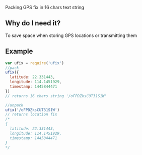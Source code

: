 Packing GPS fix in 16 chars text string

## Why do I need it?
To save space when storing GPS locations or transmitting them 

## Example
```js
var ufix = require('ufix')
//pack
ufix({
  latitude: 22.331443,
  longitude: 114.1451929,
  timestamp: 1445844471
})
// returns 16 chars string '/oFPDZksCUT31S1W'

//unpack
ufix('/oFPDZksCUT31S1W')
// returns location fix
/*
{
  latitude: 22.331443,
  longitude: 114.1451929,
  timestamp: 1445844471
}
*/
```

